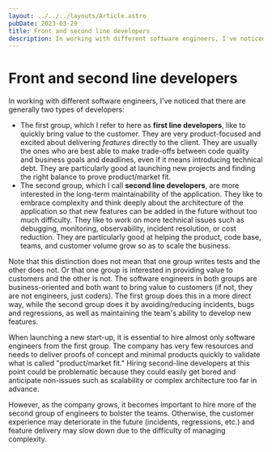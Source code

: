 ```yaml
---
layout: ../../../layouts/Article.astro
pubDate: 2023-03-29
title: Front and second line developers
description: In working with different software engineers, I've noticed that there are generally two types of developers.
---
```


# Front and second line developers

In working with different software engineers, I've noticed that there are generally two types of developers:

- The first group, which I refer to here as **first line developers**, like to quickly bring value to the customer. They are very product-focused and excited about delivering _features_ directly to the client. They are usually the ones who are best able to make trade-offs between code quality and business goals and deadlines, even if it means introducing technical debt. They are particularly good at launching new projects and finding the right balance to prove product/market fit.
- The second group, which I call **second line developers**, are more interested in the long-term maintainability of the application. They like to embrace complexity and think deeply about the architecture of the application so that new features can be added in the future without too much difficulty. They like to work on more technical issues such as debugging, monitoring, observability, incident resolution, or cost reduction. They are particularly good at helping the product, code base, teams, and customer volume grow so as to scale the business.

Note that this distinction does not mean that one group writes tests and the other does not. Or that one group is interested in providing value to customers and the other is not. The software engineers in both groups are business-oriented and both want to bring value to customers (if not, they are not engineers, just coders). The first group does this in a more direct way, while the second group does it by avoiding/reducing incidents, bugs and regressions, as well as maintaining the team's ability to develop new features.

When launching a new start-up, it is essential to hire almost only software engineers from the first group. The company has very few resources and needs to deliver proofs of concept and minimal products quickly to validate what is called "product/market fit." Hiring second-line developers at this point could be problematic because they could easily get bored and anticipate non-issues such as scalability or complex architecture too far in advance.

However, as the company grows, it becomes important to hire more of the second group of engineers to bolster the teams. Otherwise, the customer experience may deteriorate in the future (incidents, regressions, etc.) and feature delivery may slow down due to the difficulty of managing complexity.
